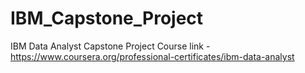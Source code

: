 # IBM_Capstone_Project
IBM Data Analyst Capstone Project
Course link - https://www.coursera.org/professional-certificates/ibm-data-analyst
